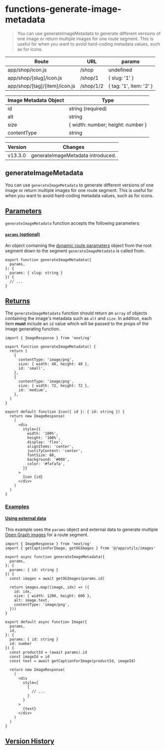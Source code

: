 # functions-generate-image-metadata

> You can use generateImageMetadata to generate different versions of one image or return multiple images for one route segment. This is useful for when you want to avoid hard-coding metadata values, such as for icons.

| Route                         | URL       | params                  |
| ----------------------------- | --------- | ----------------------- |
| app/shop/icon.js              | /shop     | undefined               |
| app/shop/[slug]/icon.js       | /shop/1   | { slug: '1' }           |
| app/shop/[tag]/[item]/icon.js | /shop/1/2 | { tag: '1', item: '2' } |

| Image Metadata Object | Type                              |
| --------------------- | --------------------------------- |
| id                    | string (required)                 |
| alt                   | string                            |
| size                  | { width: number; height: number } |
| contentType           | string                            |

| Version | Changes                           |
| ------- | --------------------------------- |
| v13.3.0 | generateImageMetadata introduced. |

## generateImageMetadata

You can use `generateImageMetadata` to generate different versions of one image or return multiple images for one route segment. This is useful for when you want to avoid hard-coding metadata values, such as for icons.

## [Parameters](#parameters)

`generateImageMetadata` function accepts the following parameters:

#### [`params` (optional)](#params-optional)

An object containing the [dynamic route parameters](/docs/app/building-your-application/routing/dynamic-routes) object from the root segment down to the segment `generateImageMetadata` is called from.

    export function generateImageMetadata({
      params,
    }: {
      params: { slug: string }
    }) {
      // ...
    }

## [Returns](#returns)

The `generateImageMetadata` function should return an `array` of objects containing the image's metadata such as `alt` and `size`. In addition, each item **must** include an `id` value which will be passed to the props of the image generating function.

    import { ImageResponse } from 'next/og'
     
    export function generateImageMetadata() {
      return [
        {
          contentType: 'image/png',
          size: { width: 48, height: 48 },
          id: 'small',
        },
        {
          contentType: 'image/png',
          size: { width: 72, height: 72 },
          id: 'medium',
        },
      ]
    }
     
    export default function Icon({ id }: { id: string }) {
      return new ImageResponse(
        (
          <div
            style={{
              width: '100%',
              height: '100%',
              display: 'flex',
              alignItems: 'center',
              justifyContent: 'center',
              fontSize: 88,
              background: '#000',
              color: '#fafafa',
            }}
          >
            Icon {id}
          </div>
        )
      )
    }

### [Examples](#examples)

#### [Using external data](#using-external-data)

This example uses the `params` object and external data to generate multiple [Open Graph images](/docs/app/api-reference/file-conventions/metadata/opengraph-image) for a route segment.

    import { ImageResponse } from 'next/og'
    import { getCaptionForImage, getOGImages } from '@/app/utils/images'
     
    export async function generateImageMetadata({
      params,
    }: {
      params: { id: string }
    }) {
      const images = await getOGImages(params.id)
     
      return images.map((image, idx) => ({
        id: idx,
        size: { width: 1200, height: 600 },
        alt: image.text,
        contentType: 'image/png',
      }))
    }
     
    export default async function Image({
      params,
      id,
    }: {
      params: { id: string }
      id: number
    }) {
      const productId = (await params).id
      const imageId = id
      const text = await getCaptionForImage(productId, imageId)
     
      return new ImageResponse(
        (
          <div
            style={
              {
                // ...
              }
            }
          >
            {text}
          </div>
        )
      )
    }

## [Version History](#version-history)
